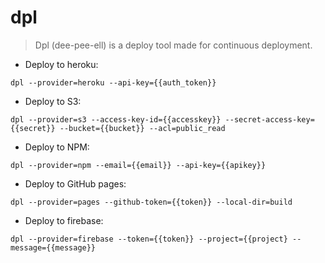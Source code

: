 # dpl

> Dpl (dee-pee-ell) is a deploy tool made for continuous deployment.

- Deploy to heroku:

`dpl --provider=heroku --api-key={{auth_token}}`

- Deploy to S3:

`dpl --provider=s3 --access-key-id={{accesskey}} --secret-access-key={{secret}} --bucket={{bucket}} --acl=public_read`

- Deploy to NPM:

`dpl --provider=npm --email={{email}} --api-key={{apikey}}`

- Deploy to GitHub pages:

`dpl --provider=pages --github-token={{token}} --local-dir=build`

- Deploy to firebase:

`dpl --provider=firebase --token={{token}} --project={{project} --message={{message}}`

